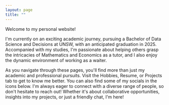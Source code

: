```yaml
---
layout: page
title: ""
---
```


Welcome to my personal website!

I'm currently on an exciting academic journey, pursuing a Bachelor of Data Science and Decisions at UNSW, with an anticipated graduation in 2025. Accompanied with my studies, I'm passionate about helping others grasp the intricacies of Mathematics and Economics as a tutor, and I also enjoy the dynamic environment of working as a waiter.

As you navigate through these pages, you'll find more than just my academic and professional pursuits. Visit the Hobbies, Resume, or Projects tab to get to know me better. You can also find some of my socials in the icons below. I'm always eager to connect with a diverse range of people, so don't hesitate to reach out! Whether it's about collaborative opportunities, insights into my projects, or just a friendly chat, I'm here!
